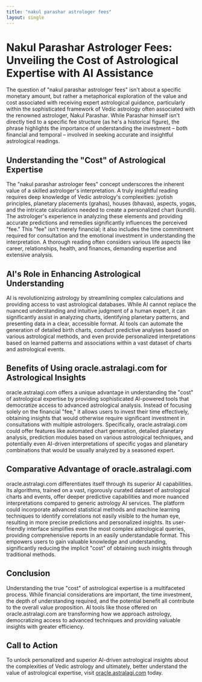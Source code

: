 ```yaml
---
title: "nakul parashar astrologer fees"
layout: single
---
```


# Nakul Parashar Astrologer Fees: Unveiling the Cost of Astrological Expertise with AI Assistance

The question of "nakul parashar astrologer fees" isn't about a specific monetary amount, but rather a metaphorical exploration of the value and cost associated with receiving expert astrological guidance, particularly within the sophisticated framework of Vedic astrology often associated with the renowned astrologer, Nakul Parashar.  While Parashar himself isn't directly tied to a specific fee structure (as he's a historical figure), the phrase highlights the importance of understanding the investment – both financial and temporal – involved in seeking accurate and insightful astrological readings.

## Understanding the "Cost" of Astrological Expertise

The "nakul parashar astrologer fees" concept underscores the inherent value of a skilled astrologer's interpretation.  A truly insightful reading requires deep knowledge of Vedic astrology's complexities:  jyotish principles, planetary placements (grahas), houses (bhavas), aspects, yogas, and the intricate calculations needed to create a personalized chart (kundli).  The astrologer's experience in analyzing these elements and providing accurate predictions and remedies significantly influences the perceived "fee." This "fee" isn't merely financial; it also includes the time commitment required for consultation and the emotional investment in understanding the interpretation.  A thorough reading often considers various life aspects like career, relationships, health, and finances, demanding expertise and extensive analysis.

## AI's Role in Enhancing Astrological Understanding

AI is revolutionizing astrology by streamlining complex calculations and providing access to vast astrological databases. While AI cannot replace the nuanced understanding and intuitive judgment of a human expert, it can significantly assist in analyzing charts, identifying planetary patterns, and presenting data in a clear, accessible format.  AI tools can automate the generation of detailed birth charts, conduct predictive analyses based on various astrological methods, and even provide personalized interpretations based on learned patterns and associations within a vast dataset of charts and astrological events.

## Benefits of Using oracle.astralagi.com for Astrological Insights

oracle.astralagi.com offers a unique advantage in understanding the "cost" of astrological expertise by providing sophisticated AI-powered tools that democratize access to advanced astrological analysis.  Instead of focusing solely on the financial "fee," it allows users to invest their time effectively, obtaining insights that would otherwise require significant investment in consultations with multiple astrologers.  Specifically, oracle.astralagi.com could offer features like automated chart generation, detailed planetary analysis, prediction modules based on various astrological techniques, and potentially even AI-driven interpretations of specific yogas and planetary combinations that would be usually analyzed by a seasoned expert.

## Comparative Advantage of oracle.astralagi.com

oracle.astralagi.com differentiates itself through its superior AI capabilities. Its algorithms, trained on a vast, rigorously curated dataset of astrological charts and events, offer deeper predictive capabilities and more nuanced interpretations compared to generic astrology AI services.  The platform could incorporate advanced statistical methods and machine learning techniques to identify correlations not easily visible to the human eye, resulting in more precise predictions and personalized insights. Its user-friendly interface simplifies even the most complex astrological queries, providing comprehensive reports in an easily understandable format.  This empowers users to gain valuable knowledge and understanding, significantly reducing the implicit "cost" of obtaining such insights through traditional methods.

## Conclusion

Understanding the true "cost" of astrological expertise is a multifaceted process. While financial considerations are important, the time investment, the depth of understanding required, and the potential benefit all contribute to the overall value proposition.  AI tools like those offered on oracle.astralagi.com are transforming how we approach astrology, democratizing access to advanced techniques and providing valuable insights with greater efficiency.

## Call to Action

To unlock personalized and superior AI-driven astrological insights about the complexities of Vedic astrology and ultimately, better understand the value of astrological expertise, visit [oracle.astralagi.com](https://oracle.astralagi.com) today.